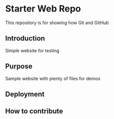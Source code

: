 # Starter Web Repo

This repository is for showing how Git and GitHub 

## Introduction

Simple website for testing

## Purpose

Sample website with plenty of files for demos
## Deployment
## How to contribute